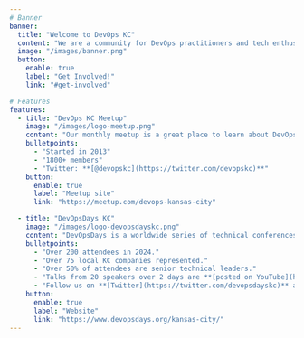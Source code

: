 ```yaml
---
# Banner
banner:
  title: "Welcome to DevOps KC"
  content: "We are a community for DevOps practitioners and tech enthusiasts in Kansas City and surrounding areas. There are a few different ways to get involved, from meetups to a yearly DevOpsDays, so find out more below, and join us!"
  image: "/images/banner.png"
  button:
    enable: true
    label: "Get Involved!"
    link: "#get-involved"

# Features
features:
  - title: "DevOps KC Meetup"
    image: "/images/logo-meetup.png"
    content: "Our monthly meetup is a great place to learn about DevOps and meet other DevOps practitioners in Kansas City. With more than 1800 members, we have a variety of attendees from engineers (both dev and ops), to tech professionals, managers, leads, architects and entrepreneurs, who all come together to learn about and share information on DevOps processes, tools, practices and benefits. <br /><br /> **Some more details about us:**"
    bulletpoints:
      - "Started in 2013"
      - "1800+ members"
      - "Twitter: **[@devopskc](https://twitter.com/devopskc)**"
    button:
      enable: true
      label: "Meetup site"
      link: "https://meetup.com/devops-kansas-city"

  - title: "DevOpsDays KC"
    image: "/images/logo-devopsdayskc.png"
    content: "DevOpsDays is a worldwide series of technical conferences covering topics of software development, IT infrastructure operations, and the intersection between them. Each event is run by volunteers from the local area.<br /><br /> DevOpsDays KC has been around since 2016, with our **[most recent conference in May 2024](https://devopsdays.org/events/2024-kansas-city/welcome/)**. See some of the data from 2024 below, and if you're interested in sponsoring DevOpsDays KC 2025, **[drop us a line](mailto:mailto:sponsors@devopsdayskc.org?subject=Interested%20in%20Sponsoring%20DevOpsDays%20KC%202025)**."
    bulletpoints:
      - "Over 200 attendees in 2024."
      - "Over 75 local KC companies represented."
      - "Over 50% of attendees are senior technical leaders."
      - "Talks from 20 speakers over 2 days are **[posted on YouTube](https://youtube.com/playlist?list=PLH2p9sgqfZSdscF1NCVLuobn3To85CsYt&si=tcovmMp_NQvYbxYX)**."
      - "Follow us on **[Twitter](https://twitter.com/devopsdayskc)** and **[LinkedIn](https://www.linkedin.com/company/devopsdayskc/)**."
    button:
      enable: true
      label: "Website"
      link: "https://www.devopsdays.org/kansas-city/"
---
```

